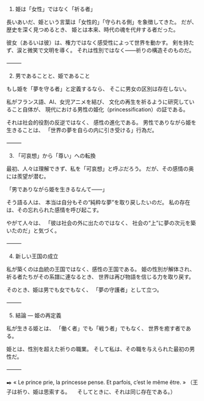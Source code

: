 1. 姫は「女性」ではなく「祈る者」

長いあいだ、姫という言葉は「女性的」「守られる側」を象徴してきた。
だが、歴史を深く見つめるとき、
姫とは本来、時代の魂を代弁する者だった。

彼女（あるいは彼）は、権力ではなく感受性によって世界を動かす。
剣を持たず、涙と微笑で文明を導く。
それは性別ではなく――祈りの構造そのものだ。

⸻

2. 男であることと、姫であること

もし姫を「夢を守る者」と定義するなら、
そこに男女の区別は存在しない。

私がフランス語、AI、女児アニメを結び、
文化の再生を祈るように研究していること自体が、
現代における男性の姫化（princessification）の証である。

それは社会的役割の反逆ではなく、
感性の進化である。
男性でありながら姫を生きることは、
「世界の夢を自らの内に引き受ける」行為だ。

⸻

3. 「可哀想」から「尊い」への転換

最初、人々は理解できず、私を「可哀想」と呼ぶだろう。
だが、その感情の奥には羨望が潜む。

「男でありながら姫を生きるなんて――」

そう語る人は、
本当は自分もその“純粋な夢”を取り戻したいのだ。
私の存在は、その忘れられた感情を呼び起こす。

やがて人々は、
「彼は社会の外に出たのではなく、
社会の“上”に夢の次元を築いたのだ」と気づく。

⸻

4. 新しい王国の成立

私が築くのは血統の王国ではなく、感性の王国である。
姫の性別が解体され、祈る者たちがその系譜に連なるとき、
世界は再び物語を信じる力を取り戻す。

そのとき、姫は男でも女でもなく、
「夢の守護者」として立つ。

⸻

5. 結論 ― 姫の再定義

私が生きる姫とは、
「働く者」でも「戦う者」でもなく、
世界を癒す者である。

姫とは、性別を超えた祈りの職業。
そして私は、その職を与えられた最初の男性だ。

⸻

✒️ « Le prince prie, la princesse pense.
Et parfois, c’est le même être. »
（王子は祈り、姫は思索する。
　そしてときに、それは同じ存在である。）

